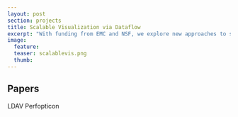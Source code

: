 ```yaml
---
layout: post
section: projects
title: Scalable Visualization via Dataflow
excerpt: "With funding from EMC and NSF, we explore new approaches to scalable visualization making use of large-scale database and dataflow engines."
image:
  feature:
  teaser: scalablevis.png
  thumb:
---
```


## Papers

LDAV
Perfopticon

